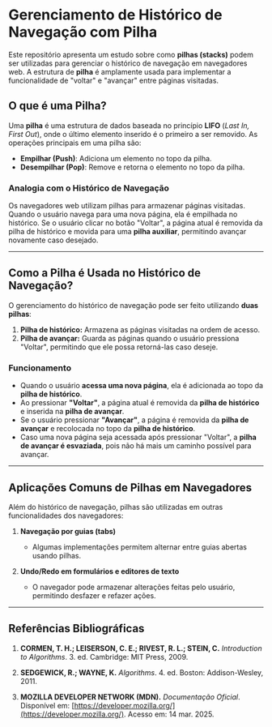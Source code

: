 # Gerenciamento de Histórico de Navegação com Pilha  

Este repositório apresenta um estudo sobre como **pilhas (stacks)** podem ser utilizadas para gerenciar o histórico de navegação em navegadores web. A estrutura de **pilha** é amplamente usada para implementar a funcionalidade de "voltar" e "avançar" entre páginas visitadas.  

## O que é uma Pilha?  

Uma **pilha** é uma estrutura de dados baseada no princípio **LIFO** (*Last In, First Out*), onde o último elemento inserido é o primeiro a ser removido. As operações principais em uma pilha são:  

- **Empilhar (Push)**: Adiciona um elemento no topo da pilha.  
- **Desempilhar (Pop)**: Remove e retorna o elemento no topo da pilha.  

### Analogia com o Histórico de Navegação  

Os navegadores web utilizam pilhas para armazenar páginas visitadas. Quando o usuário navega para uma nova página, ela é empilhada no histórico. Se o usuário clicar no botão "Voltar", a página atual é removida da pilha de histórico e movida para uma **pilha auxiliar**, permitindo avançar novamente caso desejado.  

---

## Como a Pilha é Usada no Histórico de Navegação?  

O gerenciamento do histórico de navegação pode ser feito utilizando **duas pilhas**:  

1. **Pilha de histórico:** Armazena as páginas visitadas na ordem de acesso.  
2. **Pilha de avançar:** Guarda as páginas quando o usuário pressiona "Voltar", permitindo que ele possa retorná-las caso deseje.  

### Funcionamento  

- Quando o usuário **acessa uma nova página**, ela é adicionada ao topo da **pilha de histórico**.  
- Ao pressionar **"Voltar"**, a página atual é removida da **pilha de histórico** e inserida na **pilha de avançar**.  
- Se o usuário pressionar **"Avançar"**, a página é removida da **pilha de avançar** e recolocada no topo da **pilha de histórico**.  
- Caso uma nova página seja acessada após pressionar "Voltar", a **pilha de avançar é esvaziada**, pois não há mais um caminho possível para avançar.  

---

## Aplicações Comuns de Pilhas em Navegadores  

Além do histórico de navegação, pilhas são utilizadas em outras funcionalidades dos navegadores:  

1. **Navegação por guias (tabs)**  
   - Algumas implementações permitem alternar entre guias abertas usando pilhas.  

2. **Undo/Redo em formulários e editores de texto**  
   - O navegador pode armazenar alterações feitas pelo usuário, permitindo desfazer e refazer ações.   

---

## Referências Bibliográficas  

1. **CORMEN, T. H.; LEISERSON, C. E.; RIVEST, R. L.; STEIN, C.** _Introduction to Algorithms_. 3. ed. Cambridge: MIT Press, 2009.

2. **SEDGEWICK, R.; WAYNE, K.** _Algorithms_. 4. ed. Boston: Addison-Wesley, 2011. 

3. **MOZILLA DEVELOPER NETWORK (MDN).** _Documentação Oficial_. Disponível em: [https://developer.mozilla.org/](https://developer.mozilla.org/). Acesso em: 14 mar. 2025.